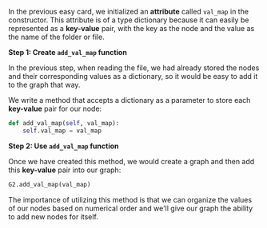 <!--title={Initializing the Graph: Adding the Values Explained}-->

<!--badges={Python:15,Algorithms:30}-->

<!--concepts={directedGraphs, introToGraphs, useOfGraphs}-->

In the previous easy card, we initialized an **attribute** called `val_map` in the constructor. This attribute is of a type dictionary because it can easily be represented as a **key-value** pair, with the key as the node and the value as the name of the folder or file.

**Step 1: Create `add_val_map` function**

In the previous step, when reading the file, we had already stored the nodes and their corresponding values as a dictionary, so it would be easy to add it to the graph that way.

We write a method that accepts a dictionary as a parameter to store each **key-value** pair for our node:

```python
def add_val_map(self, val_map):
	self.val_map = val_map
```

**Step 2: Use `add_val_map` function**

Once we have created this method, we would create a graph and then add this **key-value** pair into our graph:

```python
G2.add_val_map(val_map)
```

The importance of utilizing this method is that we can organize the values of our nodes based on numerical order and we'll give our graph the ability to add new nodes for itself.

